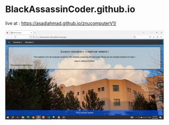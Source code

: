 # BlackAssassinCoder.github.io


live at : https://asadiahmad.github.io/znucomputerV1/


<img src="image/znucomputerV1.png">
